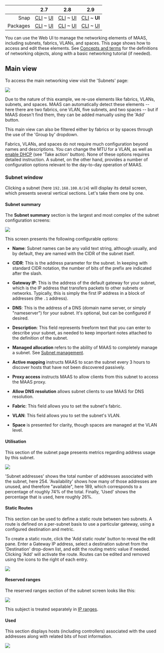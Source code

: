 <!-- deb-2-7-cli
||2.7|2.8|2.9|
|-----:|:-----:|:-----:|:-----:|
|Snap|[CLI](/t/networking-snap-2-7-cli/2946) ~ [UI](/t/networking-snap-2-7-ui/2947)|[CLI](/t/networking-snap-2-8-cli/2948) ~ [UI](/t/networking-snap-2-8-ui/2949)|[CLI](/t/networking-snap-2-9-cli/2950) ~ [UI](/t/networking-snap-2-9-ui/2951)|
|Packages|**CLI** ~ [UI](/t/networking-deb-2-7-ui/2953)|[CLI](/t/networking-deb-2-8-cli/2954) ~ [UI](/t/networking-deb-2-8-ui/2955)|[CLI](/t/networking-deb-2-9-cli/2956) ~ [UI](/t/networking-deb-2-9-ui/2957)|
 deb-2-7-cli -->

<!-- deb-2-7-ui
||2.7|2.8|2.9|
|-----:|:-----:|:-----:|:-----:|
|Snap|[CLI](/t/networking-snap-2-7-cli/2946) ~ [UI](/t/networking-snap-2-7-ui/2947)|[CLI](/t/networking-snap-2-8-cli/2948) ~ [UI](/t/networking-snap-2-8-ui/2949)|[CLI](/t/networking-snap-2-9-cli/2950) ~ [UI](/t/networking-snap-2-9-ui/2951)|
|Packages|[CLI](/t/networking-deb-2-7-cli/2952) ~ **UI**|[CLI](/t/networking-deb-2-8-cli/2954) ~ [UI](/t/networking-deb-2-8-ui/2955)|[CLI](/t/networking-deb-2-9-cli/2956) ~ [UI](/t/networking-deb-2-9-ui/2957)|
 deb-2-7-ui -->

<!-- deb-2-8-cli
||2.7|2.8|2.9|
|-----:|:-----:|:-----:|:-----:|
|Snap|[CLI](/t/networking-snap-2-7-cli/2946) ~ [UI](/t/networking-snap-2-7-ui/2947)|[CLI](/t/networking-snap-2-8-cli/2948) ~ [UI](/t/networking-snap-2-8-ui/2949)|[CLI](/t/networking-snap-2-9-cli/2950) ~ [UI](/t/networking-snap-2-9-ui/2951)|
|Packages|[CLI](/t/networking-deb-2-7-cli/2952) ~ [UI](/t/networking-deb-2-7-ui/2953)||**CLI** ~ [UI](/t/networking-deb-2-8-ui/2955)|[CLI](/t/networking-deb-2-9-cli/2956) ~ [UI](/t/networking-deb-2-9-ui/2957)|
 deb-2-8-cli -->

<!-- deb-2-8-ui
||2.7|2.8|2.9|
|-----:|:-----:|:-----:|:-----:|
|Snap|[CLI](/t/networking-snap-2-7-cli/2946) ~ [UI](/t/networking-snap-2-7-ui/2947)|[CLI](/t/networking-snap-2-8-cli/2948) ~ [UI](/t/networking-snap-2-8-ui/2949)|[CLI](/t/networking-snap-2-9-cli/2950) ~ [UI](/t/networking-snap-2-9-ui/2951)|
|Packages|[CLI](/t/networking-deb-2-7-cli/2952) ~ [UI](/t/networking-deb-2-7-ui/2953)|[CLI](/t/networking-deb-2-8-cli/2954) ~ **UI**|[CLI](/t/networking-deb-2-9-cli/2956) ~ [UI](/t/networking-deb-2-9-ui/2957)|
 deb-2-8-ui -->

<!-- deb-2-9-cli
||2.7|2.8|2.9|
|-----:|:-----:|:-----:|:-----:|
|Snap|[CLI](/t/networking-snap-2-7-cli/2946) ~ [UI](/t/networking-snap-2-7-ui/2947)|[CLI](/t/networking-snap-2-8-cli/2948) ~ [UI](/t/networking-snap-2-8-ui/2949)|[CLI](/t/networking-snap-2-9-cli/2950) ~ [UI](/t/networking-snap-2-9-ui/2951)|
|Packages|[CLI](/t/networking-deb-2-7-cli/2952) ~ [UI](/t/networking-deb-2-7-ui/2953)|[CLI](/t/networking-deb-2-8-cli/2954) ~ [UI](/t/networking-deb-2-8-ui/2955)||**CLI** ~ [UI](/t/networking-deb-2-9-ui/2957)|
 deb-2-9-cli -->

<!-- deb-2-9-ui
||2.7|2.8|2.9|
|-----:|:-----:|:-----:|:-----:|
|Snap|[CLI](/t/networking-snap-2-7-cli/2946) ~ [UI](/t/networking-snap-2-7-ui/2947)|[CLI](/t/networking-snap-2-8-cli/2948) ~ [UI](/t/networking-snap-2-8-ui/2949)|[CLI](/t/networking-snap-2-9-cli/2950) ~ [UI](/t/networking-snap-2-9-ui/2951)|
|Packages|[CLI](/t/networking-deb-2-7-cli/2952) ~ [UI](/t/networking-deb-2-7-ui/2953)|[CLI](/t/networking-deb-2-8-cli/2954) ~ [UI](/t/networking-deb-2-8-ui/2955)|[CLI](/t/networking-deb-2-9-cli/2956) ~ **UI**|
 deb-2-9-ui -->

<!-- snap-2-7-cli
||2.7|2.8|2.9|
|-----:|:-----:|:-----:|:-----:|
|Snap|**CLI** ~ [UI](/t/networking-snap-2-7-ui/2947)|[CLI](/t/networking-snap-2-8-cli/2948) ~ [UI](/t/networking-snap-2-8-ui/2949)|[CLI](/t/networking-snap-2-9-cli/2950) ~ [UI](/t/networking-snap-2-9-ui/2951)|
|Packages|[CLI](/t/networking-deb-2-7-cli/2952) ~ [UI](/t/networking-deb-2-7-ui/2953)|[CLI](/t/networking-deb-2-8-cli/2954) ~ [UI](/t/networking-deb-2-8-ui/2955)|[CLI](/t/networking-deb-2-9-cli/2956) ~ [UI](/t/networking-deb-2-9-ui/2957)|
 snap-2-7-cli -->

<!-- snap-2-7-ui
||2.7|2.8|2.9|
|-----:|:-----:|:-----:|:-----:|
|Snap|[CLI](/t/networking-snap-2-7-cli/2946) ~ **UI**|[CLI](/t/networking-snap-2-8-cli/2948) ~ [UI](/t/networking-snap-2-8-ui/2949)|[CLI](/t/networking-snap-2-9-cli/2950) ~ [UI](/t/networking-snap-2-9-ui/2951)|
|Packages|[CLI](/t/networking-deb-2-7-cli/2952) ~ [UI](/t/networking-deb-2-7-ui/2953)|[CLI](/t/networking-deb-2-8-cli/2954) ~ [UI](/t/networking-deb-2-8-ui/2955)|[CLI](/t/networking-deb-2-9-cli/2956) ~ [UI](/t/networking-deb-2-9-ui/2957)|
 snap-2-7-ui -->

<!-- snap-2-8-cli
||2.7|2.8|2.9|
|-----:|:-----:|:-----:|:-----:|
|Snap|[CLI](/t/networking-snap-2-7-cli/2946) ~ [UI](/t/networking-snap-2-7-ui/2947)||**CLI** ~ [UI](/t/networking-snap-2-8-ui/2949)|[CLI](/t/networking-snap-2-9-cli/2950) ~ [UI](/t/networking-snap-2-9-ui/2951)|
|Packages|[CLI](/t/networking-deb-2-7-cli/2952) ~ [UI](/t/networking-deb-2-7-ui/2953)|[CLI](/t/networking-deb-2-8-cli/2954) ~ [UI](/t/networking-deb-2-8-ui/2955)|[CLI](/t/networking-deb-2-9-cli/2956) ~ [UI](/t/networking-deb-2-9-ui/2957)|
 snap-2-8-cli -->

<!-- snap-2-8-ui
||2.7|2.8|2.9|
|-----:|:-----:|:-----:|:-----:|
|Snap|[CLI](/t/networking-snap-2-7-cli/2946) ~ [UI](/t/networking-snap-2-7-ui/2947)|[CLI](/t/networking-snap-2-8-cli/2948) ~ **UI**|[CLI](/t/networking-snap-2-9-cli/2950) ~ [UI](/t/networking-snap-2-9-ui/2951)|
|Packages|[CLI](/t/networking-deb-2-7-cli/2952) ~ [UI](/t/networking-deb-2-7-ui/2953)|[CLI](/t/networking-deb-2-8-cli/2954) ~ [UI](/t/networking-deb-2-8-ui/2955)|[CLI](/t/networking-deb-2-9-cli/2956) ~ [UI](/t/networking-deb-2-9-ui/2957)|
 snap-2-8-ui -->

<!-- snap-2-9-cli
||2.7|2.8|2.9|
|-----:|:-----:|:-----:|:-----:|
|Snap|[CLI](/t/networking-snap-2-7-cli/2946) ~ [UI](/t/networking-snap-2-7-ui/2947)|[CLI](/t/networking-snap-2-8-cli/2948) ~ [UI](/t/networking-snap-2-8-ui/2949)||**CLI** ~ [UI](/t/networking-snap-2-9-ui/2951)|
|Packages|[CLI](/t/networking-deb-2-7-cli/2952) ~ [UI](/t/networking-deb-2-7-ui/2953)|[CLI](/t/networking-deb-2-8-cli/2954) ~ [UI](/t/networking-deb-2-8-ui/2955)|[CLI](/t/networking-deb-2-9-cli/2956) ~ [UI](/t/networking-deb-2-9-ui/2957)|
 snap-2-9-cli -->

||2.7|2.8|2.9|
|-----:|:-----:|:-----:|:-----:|
|Snap|[CLI](/t/networking-snap-2-7-cli/2946) ~ [UI](/t/networking-snap-2-7-ui/2947)|[CLI](/t/networking-snap-2-8-cli/2948) ~ [UI](/t/networking-snap-2-8-ui/2949)|[CLI](/t/networking-snap-2-9-cli/2950) ~ **UI**|
|Packages|[CLI](/t/networking-deb-2-7-cli/2952) ~ [UI](/t/networking-deb-2-7-ui/2953)|[CLI](/t/networking-deb-2-8-cli/2954) ~ [UI](/t/networking-deb-2-8-ui/2955)|[CLI](/t/networking-deb-2-9-cli/2956) ~ [UI](/t/networking-deb-2-9-ui/2957)|

You can use the Web UI to manage the networking elements of MAAS, including subnets, fabrics, VLANs, and spaces.  This page shows how to access and edit these elements. See [Concepts and terms](/t/concepts-and-terms/785) for the definitions of networking objects, along with a basic networking tutorial (if needed).

<h2 id="heading--main-view">Main view</h2>

To access the main networking view visit the 'Subnets' page:

<a href="https://assets.ubuntu.com/v1/657bb332-installconfig-networking__2.4_subnets.png" target = "_blank"><img src="https://assets.ubuntu.com/v1/657bb332-installconfig-networking__2.4_subnets.png"></a>

Due to the nature of this example, we re-use elements like fabrics, VLANs, subnets, and spaces.  MAAS can automatically detect these elements -- here there are two fabrics, one VLAN, five subnets, and two spaces -- but if MAAS doesn't find them, they can be added manually using the 'Add' button.

This main view can also be filtered either by fabrics or by spaces through the use of the 'Group by' dropdown.

Fabrics, VLANs, and spaces do not require much configuration beyond names and descriptions. You can change the MTU for a VLAN, as well as [enable DHCP](/t/managing-dhcp/759#heading--enabling-dhcp) (see 'Take action' button).  None of these options requires detailed instruction. A subnet, on the other hand, provides a number of configuration options relevant to the day-to-day operation of MAAS.

<h3 id="heading--subnet-window">Subnet window</h3>

Clicking a subnet (here `192.168.100.0/24`) will display its detail screen, which presents several vertical sections.  Let's take them one by one.

<h4>Subnet summary</h4>

The **Subnet summary** section is the largest and most complex of the subnet configuration screens:

<a href="https://assets.ubuntu.com/v1/17617b35-installconfig-networking__2.4_subnets-summary.png" target = "_blank"><img src="https://assets.ubuntu.com/v1/17617b35-installconfig-networking__2.4_subnets-summary.png"></a>

This screen presents the following configurable options:

* **Name**: Subnet names can be any valid text string, although usually, and by default, they are named with the CIDR of the subnet itself.

* **CIDR**: This is the address parameter for the subnet.  In keeping with standard CIDR notation, the number of bits of the prefix are indicated after the slash.

* **Gateway IP**: This is the address of the default gateway for your subnet, which is the IP address that transfers packets to other subnets or networks. Typically, this is simply the first IP address in a block of addresses (the `.1` address).

* **DNS**: This is the address of a DNS (domain name server, or simply "nameserver") for your subnet.  It's optional, but can be configured if desired.

* **Description**: This field represents freeform text that you can enter to describe your subnet, as needed to keep important notes attached to the definition of the subnet.

* **Managed allocation** refers to the ability of MAAS to completely manage a subnet. See [Subnet management](/t/subnet-management/766).

* **Active mapping** instructs MAAS to scan the subnet every 3 hours to discover hosts that have not been discovered passively.

* **Proxy access** instructs MAAS to allow clients from this subnet to access the MAAS proxy.

* **Allow DNS resolution** allows subnet clients to use MAAS for DNS resolution.

* **Fabric**: This field allows you to set the subnet's fabric.

* **VLAN**: This field allows you to set the subnet's VLAN.

* **Space** is presented for clarity, though spaces are managed at the VLAN level.

<h4>Utilisation</h4>

This section of the subnet page presents metrics regarding address usage by this subnet.

<a href="https://assets.ubuntu.com/v1/3d3e4b61-installconfig-networking__2.4_subnets-utilisation.png" target = "_blank"><img src="https://assets.ubuntu.com/v1/3d3e4b61-installconfig-networking__2.4_subnets-utilisation.png"></a>

'Subnet addresses' shows the total number of addresses associated with the subnet, here 254. 'Availability' shows how many of those addresses are unused, and therefore "available", here 189, which corresponds to a percentage of roughly 74% of the total. Finally, 'Used' shows the percentage that is used, here roughly 26%.

<h4>Static Routes</h4>

This section can be used to define a static route between two subnets. A route is defined on a per-subnet basis to use a particular gateway, using a configured destination and metric.

To create a static route, click the 'Add static route' button to reveal the edit pane. Enter a Gateway IP address, select a destination subnet from the 'Destination' drop-down list, and edit the routing metric value if needed. Clicking 'Add' will activate the route. Routes can be edited and removed using the icons to the right of each entry.

<a href="https://assets.ubuntu.com/v1/49f5e240-installconfig-networking__2.4_subnets-routes.png" target = "_blank"><img src="https://assets.ubuntu.com/v1/49f5e240-installconfig-networking__2.4_subnets-routes.png"></a>

<h4>Reserved ranges</h4>

The reserved ranges section of the subnet screen looks like this:

<a href="https://assets.ubuntu.com/v1/5f9f50f9-installconfig-networking__2.4_subnets-reserved.png" target = "_blank"><img src="https://assets.ubuntu.com/v1/5f9f50f9-installconfig-networking__2.4_subnets-reserved.png"></a>

This subject is treated separately in [IP ranges](/t/ip-ranges/760).

<h4>Used</h4>

This section displays hosts (including controllers) associated with the used addresses along with related bits of host information.

<a href="https://assets.ubuntu.com/v1/b9e69b0b-installconfig-networking__2.4_subnets-used.png" target = "_blank"><img src="https://assets.ubuntu.com/v1/b9e69b0b-installconfig-networking__2.4_subnets-used.png"></a>


<!-- LINKS -->